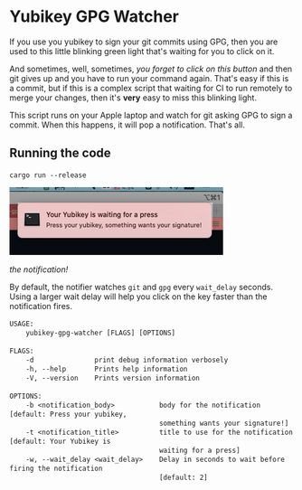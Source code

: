 # Yubikey GPG Watcher

If you use you yubikey to sign your git commits using GPG, then you are used to this little blinking green light that's waiting for you to click on it.

And sometimes, well, sometimes, _you forget to click on this button_ and then git gives up and you have to run your command again. That's easy if this is a commit, but if this is a complex script that waiting for CI to run remotely to merge your changes, then it's **very** easy to miss this blinking light.

This script runs on your Apple laptop and watch for git asking GPG to sign a commit. When this happens, it will pop a notification. That's all.

## Running the code

```shell
cargo run --release
```

![](assets/waiting.png)

_the notification!_

By default, the notifier watches `git` and `gpg` every `wait_delay` seconds.
Using a larger wait delay will help you click on the key faster than the notification fires.

```
USAGE:
    yubikey-gpg-watcher [FLAGS] [OPTIONS]

FLAGS:
    -d               print debug information verbosely
    -h, --help       Prints help information
    -V, --version    Prints version information

OPTIONS:
    -b <notification_body>           body for the notification [default: Press your yubikey,
                                     something wants your signature!]
    -t <notification_title>          title to use for the notification [default: Your Yubikey is
                                     waiting for a press]
    -w, --wait_delay <wait_delay>    Delay in seconds to wait before firing the notification
                                     [default: 2]
```